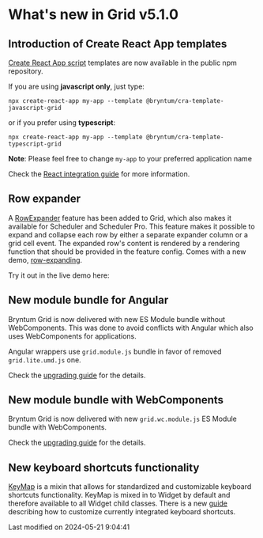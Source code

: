 # What's new in Grid v5.1.0

## Introduction of Create React App templates

[Create React App script](https://create-react-app.dev/) templates are now available in the public npm repository.

If you are using **javascript only**, just type:

```shell
npx create-react-app my-app --template @bryntum/cra-template-javascript-grid
```

or if you prefer using **typescript**:

```shell
npx create-react-app my-app --template @bryntum/cra-template-typescript-grid
```

**Note**: Please feel free to change `my-app` to your preferred application name

Check the [React integration guide](#Grid/guides/quick-start/react.md) for more information.

## Row expander

A [RowExpander](#Grid/feature/RowExpander) feature has been added to Grid, which also makes it available for Scheduler
and Scheduler Pro. This feature makes it possible to expand and collapse each row by either a separate expander column
or a grid cell event. The expanded row's content is rendered by a rendering function that should be provided in the
feature config. Comes with a new demo, [row-expanding](https://bryntum.com/products/grid/examples/row-expanding/).

Try it out in the live demo here:

<div class="external-example" data-file="./data/Grid/examples/feature/RowExpander.js"></div>

## New module bundle for Angular

Bryntum Grid is now delivered with new ES Module bundle without WebComponents. This was
done to avoid conflicts with Angular which also uses WebComponents for applications.

Angular wrappers use `grid.module.js` bundle in favor of removed `grid.lite.umd.js` one.

Check the [upgrading guide](#Grid/guides/upgrades/5.1.0.md#new-module-bundle-for-angular) for the details.

## New module bundle with WebComponents

Bryntum Grid is now delivered with new `grid.wc.module.js` ES Module bundle with WebComponents.

Check the [upgrading guide](#Grid/guides/upgrades/5.1.0.md#new-module-bundle-with-webcomponents) for the details.

## New keyboard shortcuts functionality

[KeyMap](#Core/widget/mixin/KeyMap) is a mixin that allows for standardized and customizable keyboard shortcuts
functionality. KeyMap is mixed in to Widget by default and therefore available to all Widget child classes. There is a
new [guide](#Grid/guides/customization/keymap.md) describing how to customize currently integrated keyboard shortcuts.


<p class="last-modified">Last modified on 2024-05-21 9:04:41</p>